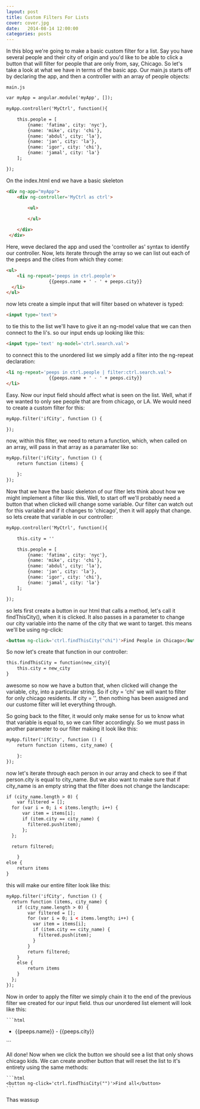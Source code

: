 ```yaml
---
layout: post
title: Custom Filters For Lists
cover: cover.jpg
date:   2014-08-14 12:00:00
categories: posts
---
```


In this blog we're going to make a basic custom filter for a list. Say you have several people and their city of origin and you'd like to be able to click a button that will filter for people that are only from, say, Chicago. 
So let's take a look at what we have in terms of the basic app. Our main.js starts off by declaring the app, and then a controller with an array of people objects:

	main.js

```html
var myApp = angular.module('myApp', []);

myApp.controller('MyCtrl', function(){

	this.people = [
		{name: 'fatima', city: 'nyc'},
		{name: 'mike', city: 'chi'},
		{name: 'abdul', city: 'la'},
		{name: 'jan', city: 'la'},
		{name: 'igor', city: 'chi'},
		{name: 'jamal', city: 'la'}
	];

});
```


On the index.html end we have a basic skeleton

```html
<div ng-app="myApp">
 	<div ng-controller='MyCtrl as ctrl'>

 		<ul>
 			
 		</ul>

 	</div>
 </div>
```



Here, weve declared the app and used the 'controller as' syntax to identify our controller. Now, lets iterate through the array so we can list out each of the peeps and the cities from which they come:

```html
<ul>
	<li ng-repeat='peeps in ctrl.people'>
   				{{peeps.name + ' - ' + peeps.city}}
  </li>
</ul>
```



now lets create a simple input that will filter based on whatever is typed:

```html
<input type='text'>
```


to tie this to the list we'll have to give it an ng-model value that we can then connect to the li's. so our input ends up looking like this:


```html
<input type='text' ng-model='ctrl.search.val'>
```


to connect this to the unordered list we simply add a filter into the ng-repeat declaration:

```html
<li ng-repeat='peeps in ctrl.people | filter:ctrl.search.val'>
   				{{peeps.name + ' - ' + peeps.city}}
</li>
```


Easy. Now our input field should affect what is seen on the list. Well, what if we wanted to only see people that are from chicago, or LA. We would need to create a custom filter for this:


```html
myApp.filter('ifCity', function () {

});
```



now, within this filter, we need to return a function, which, when called on an array, will pass in that array as a paramater like so:


```html
myApp.filter('ifCity', function () {
	return function (items) {

	}:
});
```


Now that we have the basic skeleton of our filter lets think about how we might implement a filter like this. Well, to start off we'll probably need a button that when clicked will change some variable. Our filter can watch out for this variable and if it changes to 'chicago', then it will apply that change. so lets create that variable in our controller:


```html
myApp.controller('MyCtrl', function(){

	this.city = ''

	this.people = [
		{name: 'fatima', city: 'nyc'},
		{name: 'mike', city: 'chi'},
		{name: 'abdul', city: 'la'},
		{name: 'jan', city: 'la'},
		{name: 'igor', city: 'chi'},
		{name: 'jamal', city: 'la'}
	];

});
```


	

so lets first create a button in our html that calls a method, let's call it findThisCity(), when it is clicked. It also passes in a parameter to change our city variable into the name of the city that we want to target. this means we'll be using ng-click:


```html
<button ng-click='ctrl.findThisCity("chi")'>Find People in Chicago</button>
```



So now let's create that function in our controller: 


```html
this.findThisCity = function(new_city){
	this.city = new_city
}
```


awesome so now we have a button that, when clicked will change the variable, city, into a particular string. So if city = 'chi' we will want to filter for only chicago residents. If city = '', then nothing has been assigned and our custome filter will let everything through.

So going back to the filter, it would only make sense for us to know what that variable is equal to, so we can filter accordingly. So we must pass in another parameter to our filter making it look like this:


```html
myApp.filter('ifCity', function () {
	return function (items, city_name) {

	}:
});
```




now let's iterate through each person in our array and check to see if that person.city is equal to city_name. But we also want to make sure that if city_name is an empty string that the filter does not change the landscape:


```html
if (city_name.length > 0) {
	var filtered = [];
  for (var i = 0; i < items.length; i++) {
      var item = items[i];
      if (item.city == city_name) {
        filtered.push(item);
      };
  };

  return filtered;

	}
else {
	return items
}
```


this will make our entire filter look like this:



```html
myApp.filter('ifCity', function () {
  return function (items, city_name) {
  	if (city_name.length > 0) {
  		var filtered = [];
	    for (var i = 0; i < items.length; i++) {
	      var item = items[i];
	      if (item.city == city_name) {
	        filtered.push(item);
	      }
	    }
	    return filtered;
  	}
  	else {
  		return items
  	}
  };
});
```


Now in order to apply the filter we simply chain it to the end of the previous filter we created for our input field. thus our unordered list element will look like this:


	```html
<ul>
			<li ng-repeat='peeps in ctrl.people | filter:ctrl.search.val | ifCity:ctrl.city'>
				{{peeps.name}} - {{peeps.city}}
			</li>
	</ul>
  ```


All done! Now when we click the button we should see a list that only shows chicago kids. We can create another button that will reset the list to it's entirety using the same methods:


	```html
	<button ng-click='ctrl.findThisCity("")'>Find all</button>
	```


Thas wassup

